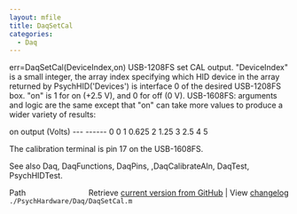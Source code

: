 ```yaml
---
layout: mfile
title: DaqSetCal
categories:
  - Daq
---
```


err=DaqSetCal\(DeviceIndex,on\)
USB\-1208FS set CAL output.
"DeviceIndex" is a small integer, the array index specifying which HID
      device in the array returned by PsychHID\('Devices'\) is interface 0
      of the desired USB\-1208FS box.
"on" is 1 for on \(\+2.5 V\), and 0 for off \(0 V\).
USB\-1608FS:
arguments and logic are the same except that "on" can take more values to
produce a wider variety of results:

on                    output \(Volts\)
\-\-\-                   \-\-\-\-\-\-
 0                       0
 1                     0.625
 2                      1.25
 3                      2.5
 4                        5

The calibration terminal is pin 17 on the USB\-1608FS.

See also Daq, DaqFunctions, DaqPins, ,DaqCalibrateAIn, DaqTest, PsychHIDTest.


<div class="code_header" style="text-align:right;">
  <span style="float:left;">Path&nbsp;&nbsp;</span> <span class="counter">Retrieve <a href=
  "https://raw.github.com/Psychtoolbox-3/Psychtoolbox-3/beta/./PsychHardware/Daq/DaqSetCal.m">current version from GitHub</a> | View <a href=
  "https://github.com/Psychtoolbox-3/Psychtoolbox-3/commits/beta/./PsychHardware/Daq/DaqSetCal.m">changelog</a></span>
</div>
<div class="code">
  <code>./PsychHardware/Daq/DaqSetCal.m</code>
</div>
